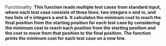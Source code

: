 Functionality: **This function reads multiple test cases from standard input, where each test case consists of three lines: two integers n and m, and two lists of n integers a and b. It calculates the minimum cost to reach the final position from the starting position for each test case by considering the minimum cost to reach each position from the starting position and the cost to move from that position to the final position. The function prints the minimum cost for each test case on a new line.**